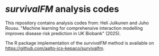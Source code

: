 # *survivalFM* analysis codes

This repository contains analysis codes from: Heli Julkunen and Juho Rousu. "Machine learning for comprehensive interaction modelling improves disease risk prediction in UK Biobank" (2025).

The R package implementation of the *survivalFM* method is available on <url>https://github.com/aalto-ics-kepaco/survivalfm</url>.